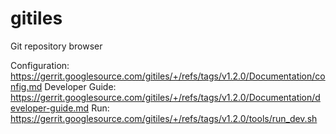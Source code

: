 # gitiles

Git repository browser

Configuration: https://gerrit.googlesource.com/gitiles/+/refs/tags/v1.2.0/Documentation/config.md
Developer Guide: https://gerrit.googlesource.com/gitiles/+/refs/tags/v1.2.0/Documentation/developer-guide.md
Run: https://gerrit.googlesource.com/gitiles/+/refs/tags/v1.2.0/tools/run_dev.sh
